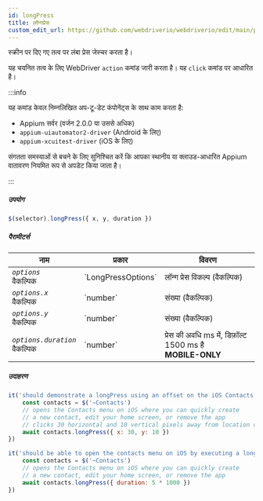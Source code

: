 ```yaml
---
id: longPress
title: लॉन्गप्रेस
custom_edit_url: https://github.com/webdriverio/webdriverio/edit/main/packages/webdriverio/src/commands/mobile/longPress.ts
---
```


स्क्रीन पर दिए गए तत्व पर लंबा प्रेस जेस्चर करता है।

यह चयनित तत्व के लिए WebDriver `action` कमांड जारी करता है। यह `click` कमांड पर आधारित है।

:::info

यह कमांड केवल निम्नलिखित अप-टू-डेट कंपोनेंट्स के साथ काम करता है:
 - Appium सर्वर (वर्जन 2.0.0 या उससे अधिक)
 - `appium-uiautomator2-driver` (Android के लिए)
 - `appium-xcuitest-driver` (iOS के लिए)

संगतता समस्याओं से बचने के लिए सुनिश्चित करें कि आपका स्थानीय या क्लाउड-आधारित Appium वातावरण नियमित रूप से अपडेट किया जाता है।

:::

##### उपयोग

```js
$(selector).longPress({ x, y, duration })
```

##### पैरामीटर्स

<table>
  <thead>
    <tr>
      <th>नाम</th><th>प्रकार</th><th>विवरण</th>
    </tr>
  </thead>
  <tbody>
    <tr>
      <td><code><var>options</var></code><br /><span className="label labelWarning">वैकल्पिक</span></td>
      <td>`LongPressOptions`</td>
      <td>लॉन्ग प्रेस विकल्प (वैकल्पिक)</td>
    </tr>
    <tr>
      <td><code><var>options.x</var></code><br /><span className="label labelWarning">वैकल्पिक</span></td>
      <td>`number`</td>
      <td>संख्या (वैकल्पिक)</td>
    </tr>
    <tr>
      <td><code><var>options.y</var></code><br /><span className="label labelWarning">वैकल्पिक</span></td>
      <td>`number`</td>
      <td>संख्या (वैकल्पिक)</td>
    </tr>
    <tr>
      <td><code><var>options.duration</var></code><br /><span className="label labelWarning">वैकल्पिक</span></td>
      <td>`number`</td>
      <td>प्रेस की अवधि ms में, डिफ़ॉल्ट 1500 ms है <br /><strong>MOBILE-ONLY</strong></td>
    </tr>
  </tbody>
</table>

##### उदाहरण

```js title="longpress.offset.js"
it('should demonstrate a longPress using an offset on the iOS Contacts icon', async () => {
    const contacts = $('~Contacts')
    // opens the Contacts menu on iOS where you can quickly create
    // a new contact, edit your home screen, or remove the app
    // clicks 30 horizontal and 10 vertical pixels away from location of the icon (from center point of element)
    await contacts.longPress({ x: 30, y: 10 })
})

```

```js title="longpress.example.js"
it('should be able to open the contacts menu on iOS by executing a longPress of 5 seconds', async () => {
    const contacts = $('~Contacts')
    // opens the Contacts menu on iOS where you can quickly create
    // a new contact, edit your home screen, or remove the app
    await contacts.longPress({ duration: 5 * 1000 })
})
```